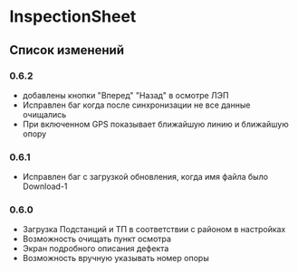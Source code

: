 # InspectionSheet

## Список изменений 

### 0.6.2

* добавлены кнопки "Вперед" "Назад" в осмотре ЛЭП
* Исправлен баг когда после синхронизации не все данные очищались
* При включенном GPS показывает ближайшую линию и ближайшую опору
 

### 0.6.1

* Исправлен баг с загрузкой обновления, когда имя файла было Download-1

### 0.6.0 

* Загрузка Подстанций и ТП в соответствии с районом в настройках
* Возможность очищать пункт осмотра
* Экран подробного описания дефекта
* Возможность вручную указывать номер опоры


